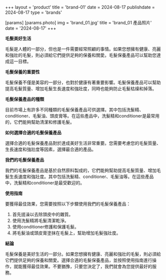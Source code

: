 +++
layout = 'product'
title = 'brand-01'
date = 2024-08-17
publishdate = 2024-08-17
type = 'brands'

[params]
  [params.photo]
    img = 'brand_01.jpg'
    title = 'brand_01 產品照片'
    date = '2024-08-17'
+++

**毛髮美好生活**

毛髮是人體的一部分，但也是一件需要經常照顧的事情。如果您想擁有健康、亮麗和強壯的毛髮，則必須給它們提供足夠的保養和關愛。毛髮保養產品可以幫助您達成這一目標。

**毛髮保養的重要性**

毛髮保養不僅是美容的一部分，也對於健康有著重要影響。毛髮保養產品可以幫助提高毛髮質量、增加毛髮生長速度和強壯度，同時也能夠防止毛髮枯燥和掉落。

**毛髮保養產品的種類**

目前市場上有許多不同種類的毛髮保養產品可供選擇。其中包括洗髮精、conditioner、毛髮油、頭皮膏等。在這些產品中，洗髮精和conditioner是最常用的，它們能夠幫助清潔和修護毛髮。

**如何選擇合適的毛髮保養產品**

選擇合適的毛髮保養產品對於達成美好生活非常重要。您需要考慮您的毛髮質量、生長速度和強壯度等因素，選擇最合適的產品。

**我們的毛髮保養產品**

我們的毛髮保養產品是基於自然原料製成的，它們能夠幫助提高毛髮質量、增加毛髮生長速度和強壯度。其中包括洗髮精、conditioner、毛髮油等。在這些產品中，洗髮精和conditioner是最受歡迎的。

**使用指南**

要獲得最佳效果，您需要按照以下步驟使用我們的毛髮保養產品：

1. 首先搓澡以去除頭皮中的雜質。
2. 使用洗髮精將毛髮清潔乾淨。
3. 使用conditioner修護和保護毛髮。
4. 將毛髮油或頭皮膏塗抹在毛髮上，幫助增加毛髮強壯度。

**結論**

毛髮保養是美好生活的一部分。如果您想擁有健康、亮麗和強壯的毛髮，則必須給它們提供足夠的保養和關愛。選擇合適的毛髮保養產品，並按照使用指南進行操作，就能獲得最佳效果。不要猶豫，只要您決定了，我們就會為您提供最好的服務。
